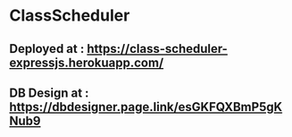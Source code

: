 # ClassScheduler

## Deployed at  : https://class-scheduler-expressjs.herokuapp.com/

## DB Design at : https://dbdesigner.page.link/esGKFQXBmP5gKNub9
